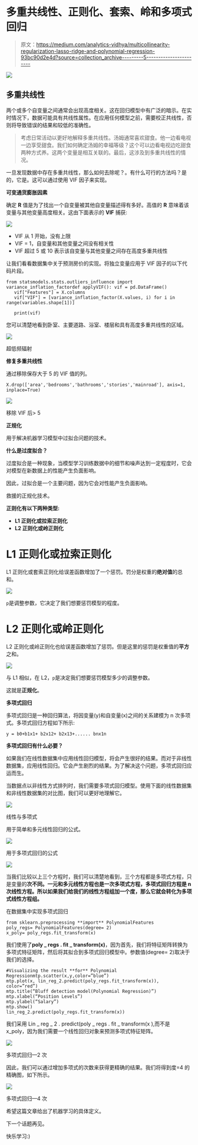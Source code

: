 # 多重共线性、正则化、套索、岭和多项式回归

> 原文：<https://medium.com/analytics-vidhya/multicollinearity-regularization-lasso-ridge-and-polynomial-regression-93bc90d2e4d?source=collection_archive---------5----------------------->

![](img/4203b105343c227a48aabc78d6517a4c.png)

## **多重共线性**

两个或多个自变量之间通常会出现高度相关。这在回归模型中有广泛的暗示。在实时情况下，数据可能具有共线性属性。在应用任何模型之前，需要校正共线性，否则将导致错误的结果和较低的准确性。

> 考虑日常活动以更好地解释多重共线性。汤姆通常喜欢甜食。他一边看电视一边享受甜食。我们如何确定汤姆的幸福等级？这个可以边看电视边吃甜食两种方式养。这两个变量是相互关联的。最后，这涉及到多重共线性的情况。

一旦发现数据中存在多重共线性，那么如何去除呢？。有什么可行的方法吗？是的，它是。这可以通过使用 VIF 因子来实现。

**可变通货膨胀因素**

确定 **R** 值是为了找出一个自变量被其他自变量描述得有多好。高值的 **R** 意味着该变量与其他变量高度相关。这由下面表示的 **VIF** 捕获:

![](img/001a2133784f6094ad50982c3aa9e52f.png)

*   VIF 从 1 开始，没有上限
*   VIF = 1，自变量和其他变量之间没有相关性
*   VIF 超过 5 或 10 表示该自变量与其他变量之间存在高度多重共线性

让我们看看数据集中关于预测房价的实现。将独立变量应用于 VIF 因子的以下代码片段。

```
from statsmodels.stats.outliers_influence import variance_inflation_factordef applyVIF(): vif = pd.DataFrame()
   vif["Features"] = X.columns
   vif["VIF"] = [variance_inflation_factor(X.values, i) for i in range(variables.shape[1])]

   print(vif)
```

您可以清楚地看到卧室、主要道路、浴室、楼层和具有高度多重共线性的区域。

![](img/2572ad01ef1efe0cab3ef4e538c45ac2.png)

超低频辐射

**修复多重共线性**

通过移除保存大于 5 的 VIF 值的列。

```
X.drop(['area','bedrooms','bathrooms','stories','mainroad'], axis=1, inplace=True)
```

![](img/9541647cd8fa237787611759966ddfc6.png)

移除 VIF 后> 5

**正规化**

用于解决机器学习模型中过拟合问题的技术。

**什么是过度拟合？**

过度拟合是一种现象，当模型学习训练数据中的细节和噪声达到一定程度时，它会对模型在新数据上的性能产生负面影响。

因此，过拟合是一个主要问题，因为它会对性能产生负面影响。

救援的正规化技术。

**正则化有以下两种类型:**

*   **L1 正则化或拉索正则化**
*   **L2 正则化或岭正则化**

# L1 正则化或拉索正则化

L1 正则化或套索正则化给误差函数增加了一个惩罚。罚分是权重的**绝对值**的总和。

![](img/3c3cd7c0f19bf767bc48f6f68213381e.png)

`p`是调整参数，它决定了我们想要惩罚模型的程度。

# L2 正则化或岭正则化

L2 正则化或岭正则化也给误差函数增加了惩罚。但是这里的惩罚是权重值的**平方**之和。

![](img/700b9bd387f41d75c797d72fbba0b8e2.png)

与 L1 相似，在 L2，`p`是决定我们想要惩罚模型多少的调整参数。

这就是**正规化**。

**多项式回归**

多项式回归是一种回归算法，将因变量(y)和自变量(x)之间的关系建模为 n 次多项式。多项式回归方程如下所示:

```
y = b0+b1x1+ b2x12+ b2x13+...... bnx1n
```

**多项式回归有什么必要？**

如果我们在线性数据集中应用线性回归模型，将会产生很好的结果。而对于非线性数据集，应用线性回归。它会产生剧烈的结果。为了解决这个问题，多项式回归应运而生。

当数据点以非线性方式排列时，我们需要多项式回归模型。使用下面的线性数据集和非线性数据集的对比图，我们可以更好地理解它。

![](img/dbd6de403d2d4e521a9110a5f3bb5ba6.png)

线性与多项式

用于简单和多元线性回归的公式。

![](img/7e217c8ec23f4cb61a40a946506dde75.png)

用于多项式回归的公式

![](img/9b7b159314f38306e6fa14a059c69082.png)

当我们比较以上三个方程时，我们可以清楚地看到，三个方程都是多项式方程，只是变量的**次不同。一元和多元线性方程也是一次多项式方程，多项式回归方程是 n 次线性方程。所以如果我们给我们的线性方程组加一个度，那么它就会转化为多项式线性方程组。**

在数据集中实现多项式回归

```
from sklearn.preprocessing **import** PolynomialFeatures
poly_regs= PolynomialFeatures(degree= 2)
x_poly= poly_regs.fit_transform(x)
```

我们使用了**poly _ regs . fit _ transform(x)**，因为首先，我们将特征矩阵转换为多项式特征矩阵，然后将其拟合到多项式回归模型中。参数值(degree= 2)取决于我们的选择。

```
#Visualizing the result **for** Polynomial Regressionmtp.scatter(x,y,color=”blue”)
mtp.plot(x, lin_reg_2.predict(poly_regs.fit_transform(x)), color=”red”)
mtp.title(“Bluff detection model(Polynomial Regression)”)
mtp.xlabel(“Position Levels”)
mtp.ylabel(“Salary”)
mtp.show()
lin_reg_2.predict(poly_regs.fit_transform(x))
```

我们采用 Lin _ reg _ 2 . predict(poly _ regs . fit _ transform(x ),而不是 x_poly，因为我们需要一个线性回归对象来预测多项式特征矩阵。

![](img/a16f80a9038e532a7a67a16fce7f6a39.png)

多项式回归—2 次

因此，我们可以通过增加多项式的次数来获得更精确的结果。我们将得到度=4 的精确图，如下所示。

![](img/0314f63080791ba517238b553a3bf538.png)

多项式回归—4 次

希望这篇文章给出了机器学习的具体定义。

下一个话题再见。

快乐学习:)